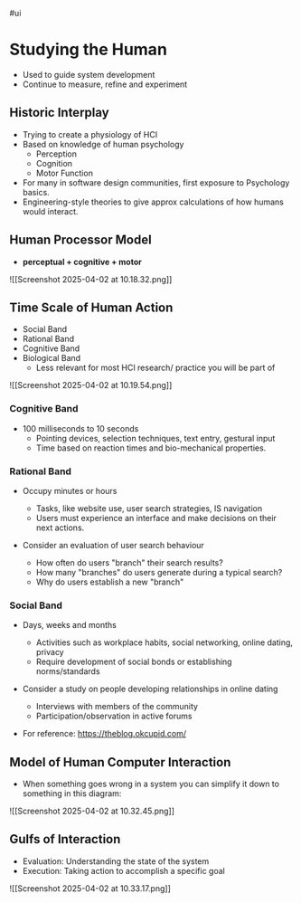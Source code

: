 #ui
# Studying the Human

- Used to guide system development
- Continue to measure, refine and experiment

## Historic Interplay

- Trying to create a physiology of HCI
- Based on knowledge of human psychology
	- Perception
	- Cognition
	- Motor Function
- For many in software design communities, first exposure to Psychology basics.
- Engineering-style theories to give approx calculations of how humans would interact.

## Human Processor Model

- **perceptual + cognitive + motor**

![[Screenshot 2025-04-02 at 10.18.32.png]]

## Time Scale of Human Action

- Social Band 
- Rational Band 
- Cognitive Band
- Biological Band 
	- Less relevant for most HCI research/ practice you will be part of

![[Screenshot 2025-04-02 at 10.19.54.png]]

### Cognitive Band

- 100 milliseconds to 10 seconds
	- Pointing devices, selection techniques, text entry, gestural input
	- Time based on reaction times and bio-mechanical properties.

### Rational Band

- Occupy minutes or hours
	- Tasks, like website use, user search strategies, IS navigation
	- Users must experience an interface and make decisions on their next actions.

- Consider an evaluation of user search behaviour
	- How often do users "branch" their search results? 
	- How many "branches" do users generate during a typical search? 
	- Why do users establish a new "branch"

### Social Band

- Days, weeks and months
	- Activities such as workplace habits, social networking, online dating, privacy
	- Require development of social bonds or establishing norms/standards

- Consider a study on people developing relationships in online dating
	- Interviews with members of the community 
	- Participation/observation in active forums

- For reference: <https://theblog.okcupid.com/>

## Model of Human Computer Interaction

- When something goes wrong in a system you can simplify it down to something in this diagram:

![[Screenshot 2025-04-02 at 10.32.45.png]]

## Gulfs of Interaction

- Evaluation: Understanding the state of the system
- Execution: Taking action to accomplish a specific goal

![[Screenshot 2025-04-02 at 10.33.17.png]]